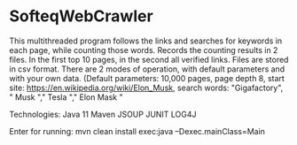 # SofteqWebCrawler
This multithreaded program follows the links and searches for keywords in each page, while counting those words. Records the counting results in 2 files. In the first top 10 pages, in the second all verified links. Files are stored in csv format.
There are 2 modes of operation, with default parameters and with your own data. (Default parameters: 10,000 pages, page depth 8, start site: https://en.wikipedia.org/wiki/Elon_Musk, search words: "Gigafactory", " Musk "," Tesla "," Elon Mask "

Technologies:
Java 11
Maven
JSOUP
JUNIT
LOG4J

Enter for running: mvn clean install exec:java –Dexec.mainClass=Main
